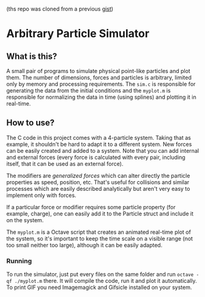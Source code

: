 (ths repo was cloned from a previous [gist](https://gist.github.com/fsau/78f506ddc8434d4b896aaeb1c3e49f3b))

# Arbitrary Particle Simulator

## What is this?

A small pair of programs to simulate physical point-like particles and plot them. The number of dimensions, forces and particles is arbitrary, limited only by memory and processing requirements.
The `sim.c` is responsible for generating the data from the initial conditions and the `myplot.m` is responsible for normalizing the data in time (using splines) and plotting it in real-time.

## How to use?

The C code in this project comes with a 4-particle system. Taking that as example, it shouldn't be hard to adapt it to a different system. New forces can be easily created and added to a system. Note that you can add internal and external forces (every force is calculated with every pair, including itself, that it can be used as an external force).

The modifiers are _generalized forces_ which can alter directly the particle properties as speed, position, etc. That's useful for collisions and similar processes which are easily described analytically but aren't very easy to implement only with forces.

If a particular force or modifier requires some particle property (for example, charge), one can easily add it to the Particle struct and include it on the system.

The `myplot.m` is a Octave script that creates an animated real-time plot of the system, so it's important to keep the time scale on a visible range (not too small neither too large), although it can be easily adapted.

### Running

To run the simulator, just put every files on the same folder and run `octave -qf ./myplot.m` there. It will compile the code, run it and plot it automatically. To print GIF you need Imagemagick and Gifsicle installed on your system.
